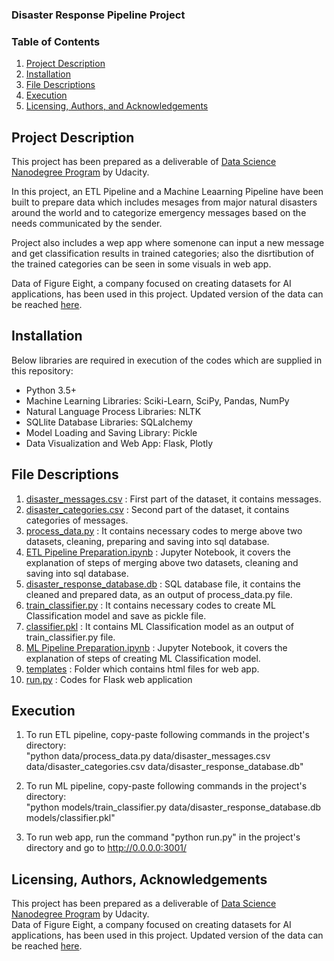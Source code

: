 ### Disaster Response Pipeline Project

### Table of Contents
1. [Project Description](#projectdescription)
2. [Installation](#installation)
3. [File Descriptions](#files)
4. [Execution](#execution)
5. [Licensing, Authors, and Acknowledgements](#licensing)
 
## Project Description <a name="projectdescription"></a> 
This project has been prepared as a deliverable of [Data Science Nanodegree Program] by Udacity.

In this project, an ETL Pipeline and a Machine Leaarning Pipeline have been built to prepare data which includes mesages from major natural disasters around the world and to categorize emergency messages based on the needs communicated by the sender.

Project also includes a wep app where somenone can input a new message and get classification results in trained categories; also the disrtibution of the trained categories can be seen in some visuals in web app.

Data of Figure Eight, a company focused on creating datasets for AI applications, has been used in this project. Updated version of the data can be reached [here]. 
 
 [Data Science Nanodegree Program]: https://www.udacity.com/course/data-scientist-nanodegree--nd025
 [here]: https://appen.com/datasets/combined-disaster-response-data/

## Installation <a name="installation"></a>

Below libraries are required in execution of the codes which are supplied in this repository:<br>

* Python 3.5+
* Machine Learning Libraries: Sciki-Learn, SciPy, Pandas, NumPy 
* Natural Language Process Libraries: NLTK
* SQLlite Database Libraries: SQLalchemy
* Model Loading and Saving Library: Pickle
* Data Visualization and Web App: Flask, Plotly


## File Descriptions<a name="files"></a>

1. [disaster_messages.csv] : First part of the dataset, it contains messages.
2. [disaster_categories.csv] : Second part of the dataset, it contains categories of messages.
3. [process_data.py] : It contains necessary codes to merge above two datasets, cleaning, preparing and saving into sql database.
4. [ETL Pipeline Preparation.ipynb] : Jupyter Notebook, it covers the explanation of steps of merging above two datasets, cleaning and saving into sql database.
5. [disaster_response_database.db] : SQL database file, it contains the cleaned and prepared data, as an output of process_data.py file.
6. [train_classifier.py] : It contains necessary codes to create ML Classification model and save as pickle file.
7. [classifier.pkl] : It contains ML Classification model as an output of train_classifier.py file.
8. [ML Pipeline Preparation.ipynb] : Jupyter Notebook, it covers the explanation of steps of creating ML Classification model.
9. [templates] : Folder which contains html files for web app.
9. [run.py] : Codes for Flask web application


[disaster_messages.csv]: https://github.com/xlsxl/Disaster-Response-Pipeline-Project-/blob/main/data/disaster_messages.csv
[disaster_categories.csv]: https://github.com/xlsxl/Disaster-Response-Pipeline-Project-/blob/main/data/disaster_categories.csv
[process_data.py]: https://github.com/xlsxl/Disaster-Response-Pipeline-Project-/blob/main/data/process_data.py
[ETL Pipeline Preparation.ipynb]: https://github.com/xlsxl/Disaster-Response-Pipeline-Project-/blob/main/data/ETL%20Pipeline%20Preparation.ipynb
[disaster_response_database.db]: https://github.com/xlsxl/Disaster-Response-Pipeline-Project-/blob/main/data/disaster_response_database.db
[train_classifier.py]: https://github.com/xlsxl/Disaster-Response-Pipeline-Project-/blob/main/models/train_classifier.py
[classifier.pkl]: https://github.com/xlsxl/Disaster-Response-Pipeline-Project-/blob/main/models/classifier.pkl
[ML Pipeline Preparation.ipynb]: https://github.com/xlsxl/Disaster-Response-Pipeline-Project-/blob/main/models/ML%20Pipeline%20Preparation.ipynb
[templates]: https://github.com/xlsxl/Disaster-Response-Pipeline-Project-/tree/main/app/templates
[run.py]: https://github.com/xlsxl/Disaster-Response-Pipeline-Project-/blob/main/app/run.py

## Execution<a name="excetuion"></a>
1. To run ETL pipeline, copy-paste following commands in the project's directory: <br>
   "python data/process_data.py data/disaster_messages.csv data/disaster_categories.csv data/disaster_response_database.db"

2. To run ML pipeline, copy-paste following commands in the project's directory: <br>
   "python models/train_classifier.py data/disaster_response_database.db models/classifier.pkl"

3. To run web app, run the command "python run.py" in the project's directory and go to http://0.0.0.0:3001/

## Licensing, Authors, Acknowledgements<a name="licensing"></a>

This project has been prepared as a deliverable of [Data Science Nanodegree Program] by Udacity.<br>
Data of Figure Eight, a company focused on creating datasets for AI applications, has been used in this project. Updated version of the data can be reached [here].
